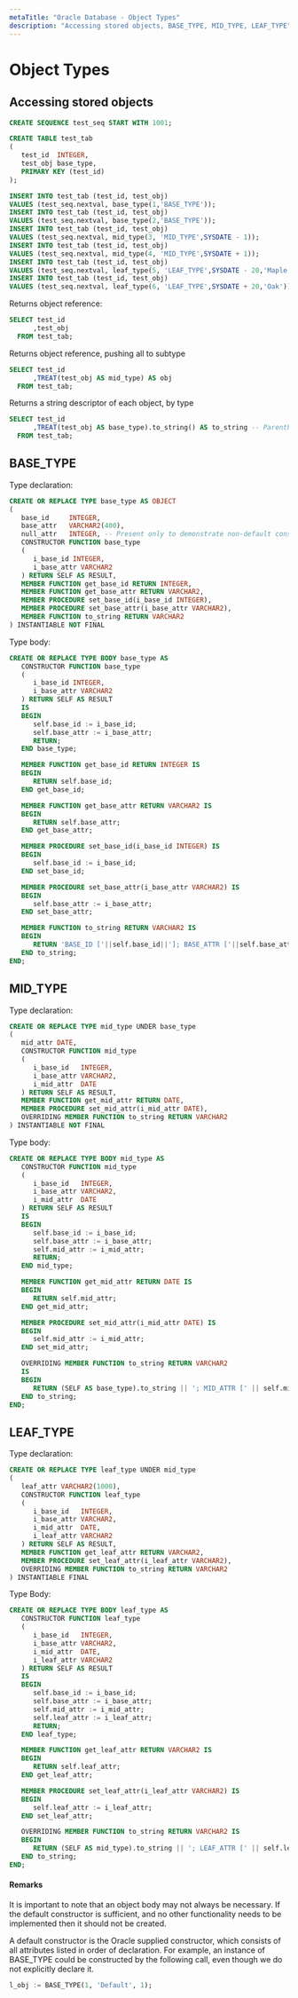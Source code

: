```yaml
---
metaTitle: "Oracle Database - Object Types"
description: "Accessing stored objects, BASE_TYPE, MID_TYPE, LEAF_TYPE"
---
```


# Object Types



## Accessing stored objects


```sql
CREATE SEQUENCE test_seq START WITH 1001;

CREATE TABLE test_tab
(
   test_id  INTEGER,
   test_obj base_type,
   PRIMARY KEY (test_id)
);

INSERT INTO test_tab (test_id, test_obj)
VALUES (test_seq.nextval, base_type(1,'BASE_TYPE'));
INSERT INTO test_tab (test_id, test_obj)
VALUES (test_seq.nextval, base_type(2,'BASE_TYPE'));
INSERT INTO test_tab (test_id, test_obj)
VALUES (test_seq.nextval, mid_type(3, 'MID_TYPE',SYSDATE - 1));
INSERT INTO test_tab (test_id, test_obj)
VALUES (test_seq.nextval, mid_type(4, 'MID_TYPE',SYSDATE + 1));
INSERT INTO test_tab (test_id, test_obj)
VALUES (test_seq.nextval, leaf_type(5, 'LEAF_TYPE',SYSDATE - 20,'Maple'));
INSERT INTO test_tab (test_id, test_obj)
VALUES (test_seq.nextval, leaf_type(6, 'LEAF_TYPE',SYSDATE + 20,'Oak'));

```

Returns object reference:

```sql
SELECT test_id
      ,test_obj
  FROM test_tab;

```

Returns object reference, pushing all to subtype

```sql
SELECT test_id
      ,TREAT(test_obj AS mid_type) AS obj
  FROM test_tab;

```

Returns a string descriptor of each object, by type

```sql
SELECT test_id
      ,TREAT(test_obj AS base_type).to_string() AS to_string -- Parenthesis are needed after the function name, or Oracle will look for an attribute of this name.
  FROM test_tab;

```



## BASE_TYPE


Type declaration:

```sql
CREATE OR REPLACE TYPE base_type AS OBJECT
(
   base_id     INTEGER,
   base_attr   VARCHAR2(400),
   null_attr   INTEGER, -- Present only to demonstrate non-default constructors
   CONSTRUCTOR FUNCTION base_type
   (
      i_base_id INTEGER,
      i_base_attr VARCHAR2
   ) RETURN SELF AS RESULT,
   MEMBER FUNCTION get_base_id RETURN INTEGER,
   MEMBER FUNCTION get_base_attr RETURN VARCHAR2,
   MEMBER PROCEDURE set_base_id(i_base_id INTEGER),
   MEMBER PROCEDURE set_base_attr(i_base_attr VARCHAR2),
   MEMBER FUNCTION to_string RETURN VARCHAR2
) INSTANTIABLE NOT FINAL

```

Type body:

```sql
CREATE OR REPLACE TYPE BODY base_type AS
   CONSTRUCTOR FUNCTION base_type
   (
      i_base_id INTEGER,
      i_base_attr VARCHAR2
   ) RETURN SELF AS RESULT
   IS
   BEGIN
      self.base_id := i_base_id;
      self.base_attr := i_base_attr;
      RETURN;
   END base_type;

   MEMBER FUNCTION get_base_id RETURN INTEGER IS
   BEGIN
      RETURN self.base_id;
   END get_base_id;

   MEMBER FUNCTION get_base_attr RETURN VARCHAR2 IS
   BEGIN
      RETURN self.base_attr;
   END get_base_attr;

   MEMBER PROCEDURE set_base_id(i_base_id INTEGER) IS
   BEGIN
      self.base_id := i_base_id;
   END set_base_id;

   MEMBER PROCEDURE set_base_attr(i_base_attr VARCHAR2) IS
   BEGIN
      self.base_attr := i_base_attr;
   END set_base_attr;

   MEMBER FUNCTION to_string RETURN VARCHAR2 IS
   BEGIN
      RETURN 'BASE_ID ['||self.base_id||']; BASE_ATTR ['||self.base_attr||']';
   END to_string;
END;

```



## MID_TYPE


Type declaration:

```sql
CREATE OR REPLACE TYPE mid_type UNDER base_type
(
   mid_attr DATE,
   CONSTRUCTOR FUNCTION mid_type
   (
      i_base_id   INTEGER,
      i_base_attr VARCHAR2,
      i_mid_attr  DATE
   ) RETURN SELF AS RESULT,
   MEMBER FUNCTION get_mid_attr RETURN DATE,
   MEMBER PROCEDURE set_mid_attr(i_mid_attr DATE),
   OVERRIDING MEMBER FUNCTION to_string RETURN VARCHAR2
) INSTANTIABLE NOT FINAL

```

Type body:

```sql
CREATE OR REPLACE TYPE BODY mid_type AS
   CONSTRUCTOR FUNCTION mid_type
   (
      i_base_id   INTEGER,
      i_base_attr VARCHAR2,
      i_mid_attr  DATE
   ) RETURN SELF AS RESULT
   IS
   BEGIN
      self.base_id := i_base_id;
      self.base_attr := i_base_attr;
      self.mid_attr := i_mid_attr;
      RETURN;
   END mid_type;

   MEMBER FUNCTION get_mid_attr RETURN DATE IS
   BEGIN
      RETURN self.mid_attr;
   END get_mid_attr;

   MEMBER PROCEDURE set_mid_attr(i_mid_attr DATE) IS
   BEGIN
      self.mid_attr := i_mid_attr;
   END set_mid_attr;

   OVERRIDING MEMBER FUNCTION to_string RETURN VARCHAR2
   IS
   BEGIN
      RETURN (SELF AS base_type).to_string || '; MID_ATTR [' || self.mid_attr || ']';
   END to_string;
END;

```



## LEAF_TYPE


Type declaration:

```sql
CREATE OR REPLACE TYPE leaf_type UNDER mid_type
(
   leaf_attr VARCHAR2(1000),
   CONSTRUCTOR FUNCTION leaf_type
   (
      i_base_id   INTEGER,
      i_base_attr VARCHAR2,
      i_mid_attr  DATE,
      i_leaf_attr VARCHAR2
   ) RETURN SELF AS RESULT,
   MEMBER FUNCTION get_leaf_attr RETURN VARCHAR2,
   MEMBER PROCEDURE set_leaf_attr(i_leaf_attr VARCHAR2),
   OVERRIDING MEMBER FUNCTION to_string RETURN VARCHAR2
) INSTANTIABLE FINAL

```

Type Body:

```sql
CREATE OR REPLACE TYPE BODY leaf_type AS
   CONSTRUCTOR FUNCTION leaf_type
   (
      i_base_id   INTEGER,
      i_base_attr VARCHAR2,
      i_mid_attr  DATE,
      i_leaf_attr VARCHAR2
   ) RETURN SELF AS RESULT
   IS
   BEGIN
      self.base_id := i_base_id;
      self.base_attr := i_base_attr;
      self.mid_attr := i_mid_attr;
      self.leaf_attr := i_leaf_attr;
      RETURN;
   END leaf_type;

   MEMBER FUNCTION get_leaf_attr RETURN VARCHAR2 IS
   BEGIN
      RETURN self.leaf_attr;
   END get_leaf_attr;

   MEMBER PROCEDURE set_leaf_attr(i_leaf_attr VARCHAR2) IS
   BEGIN
      self.leaf_attr := i_leaf_attr;
   END set_leaf_attr;

   OVERRIDING MEMBER FUNCTION to_string RETURN VARCHAR2 IS
   BEGIN
      RETURN (SELF AS mid_type).to_string || '; LEAF_ATTR [' || self.leaf_attr || ']';
   END to_string;
END;

```



#### Remarks


It is important to note that an object body may not always be necessary. If the default constructor is sufficient, and no other functionality needs to be implemented then it should not be created.

A default constructor is the Oracle supplied constructor, which consists of all attributes listed in order of declaration. For example, an instance of BASE_TYPE could be constructed by the following call, even though we do not explicitly declare it.

```sql
l_obj := BASE_TYPE(1, 'Default', 1);

```


